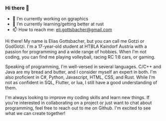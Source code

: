 ### Hi there 👋

- 🔭 I’m currently working on ggraphics
- 🌱 I’m currently learning/getting better at rust
- 📫 How to reach me: eli.gottsbacher@gmail.com

Hi there! My name is Elias Gottsbacher, but you can call me Gotzi or GodGotzi. I'm a 17-year-old student at HTBLA Kaindorf Austria with a passion for programming and a wide range of hobbies. When I'm not coding, you can find me playing volleyball, racing RC 1:8 cars, or gaming.

Speaking of programming, I'm well-versed in several languages. C/C++ and Java are my bread and butter, and I consider myself an expert in both. I'm also proficient in C#, Python, Javascript, HTML, CSS, and Rust. While I'm not as confident in SQL, Flutter, or lua, I still have a good understanding of them.

I'm always looking to improve my coding skills and learn new things. If you're interested in collaborating on a project or just want to chat about programming, feel free to reach out to me on Github. I'm excited to see what we can create together!
